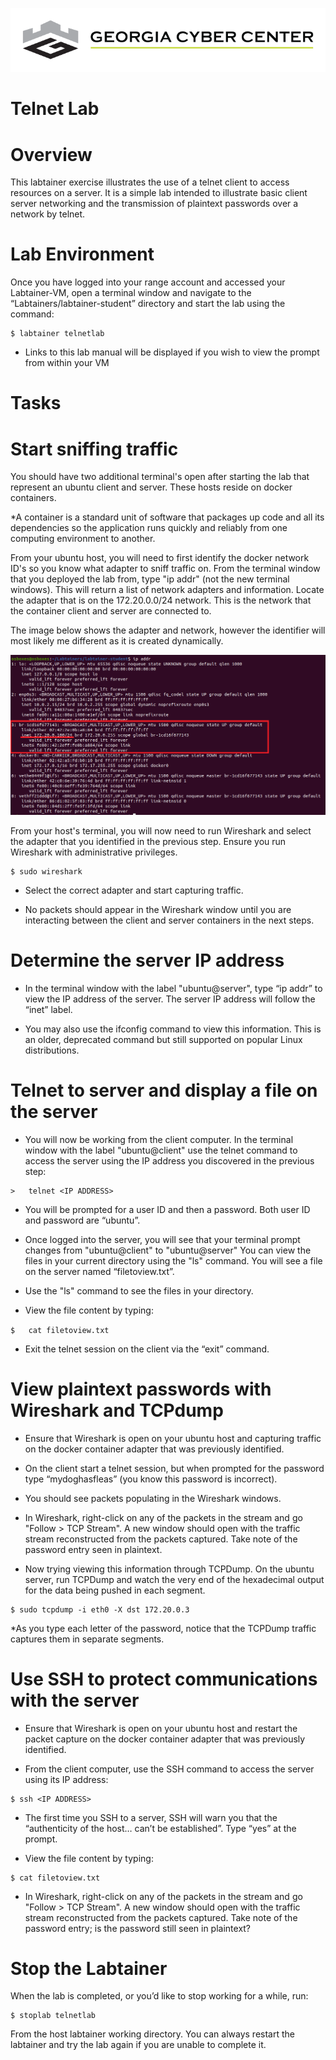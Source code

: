 ![](media/b80e0eacca6dad9d42b5dc3545946591.png)

Telnet Lab
=================================

Overview
========

This labtainer exercise illustrates the use of a telnet client to access resources on a server. It is a simple lab intended to illustrate basic client
server networking and the transmission of plaintext passwords over a network by telnet.

Lab Environment
===============

Once you have logged into your range account and accessed your Labtainer-VM, open a terminal window and navigate to the “Labtainers/labtainer-student” directory and start the lab using the
command:

~~~~~~~~~~~~~~~~~~~~~~~~~~~~~~~~~~~~~~~~~~~~~~~~~~~~~~~~~~~~~~~~~~~~~~~~~~~~~~~~
$ labtainer telnetlab
~~~~~~~~~~~~~~~~~~~~~~~~~~~~~~~~~~~~~~~~~~~~~~~~~~~~~~~~~~~~~~~~~~~~~~~~~~~~~~~~

-   Links to this lab manual will be displayed if you wish to view the prompt from within your VM

Tasks
=====

Start sniffing traffic
=====

You should have two additional terminal's open after starting the lab that represent an ubuntu client and server. These hosts reside on docker containers.

*A container is a standard unit of software that packages up code and all its dependencies so the application runs quickly and reliably from one computing environment to another.

From your ubuntu host, you will need to first identify the docker network ID's so you know what adapter to sniff traffic on. From the terminal window that you deployed the lab from, type "ip addr" (not the new terminal windows).  This will return a list of network adapters and information.  Locate the adapter that is on the 172.20.0.0/24 network.  This is the network that the container client and server are connected to. 

The image below shows the adapter and network, however the identifier will most likely me different as it is created dynamically.

![](media/adapter.PNG)

From your host's terminal, you will now need to run Wireshark and select the adapter that you identified in the previous step.  Ensure you run Wireshark with administrative privileges. 

```
$ sudo wireshark

```

- Select the correct adapter and start capturing traffic.

- No packets should appear in the Wireshark window until you are interacting between the client and server containers in the next steps.


Determine the server IP address
=====

- In the terminal window with the label "ubuntu@server", type “ip addr” to view the IP address of the server. The server IP address will follow the “inet” label.

- You may also use the ifconfig command to view this information. This is an older, deprecated command but still supported on popular Linux distributions.

Telnet to server and display a file on the server
=====

- You will now be working from the client computer. In the terminal window with the label "ubuntu@client" use the telnet command to access the server using the IP
address you discovered in the previous step:

```
>   telnet <IP ADDRESS>
```

- You will be prompted for a user ID and then a password. Both user ID and password are “ubuntu”.

- Once logged into the server, you will see that your terminal prompt changes from "ubuntu@client" to "ubuntu@server" You can view the files in your current directory using the "ls" command. You will see a file on the server named “filetoview.txt”. 

- Use the "ls" command to see the files in your directory.

- View the file content by typing:

``
$   cat filetoview.txt
``
- Exit the telnet session on the client via the “exit” command.

View plaintext passwords with Wireshark and TCPdump
=====

- Ensure that Wireshark is open on your ubuntu host and capturing traffic on the docker container adapter that was previously identified. 

- On the client start a telnet session, but when prompted for the password type “mydoghasfleas” (you know this password is incorrect).

- You should see packets populating in the Wireshark windows. 

- In Wireshark, right-click on any of the packets in the stream and go "Follow > TCP Stream". A new window should open with the traffic stream reconstructed from the packets captured.  Take note of the password entry seen in plaintext.

- Now trying viewing this information through TCPDump.  On the ubuntu server, run TCPDump and watch the very end of the hexadecimal output for the data being pushed in each segment.

```
$ sudo tcpdump -i eth0 -X dst 172.20.0.3
```

*As you type each letter of the password, notice that the TCPDump traffic captures them in separate segments.

Use SSH to protect communications with the server
=====
- Ensure that Wireshark is open on your ubuntu host and restart the packet capture on the docker container adapter that was previously identified. 

- From the client computer, use the SSH command to access the server using its IP address:
```
$ ssh <IP ADDRESS>
```
- The first time you SSH to a server, SSH will warn you that the “authenticity of the host… can’t be established”. Type “yes” at the prompt.

- View the file content by typing:
```
$ cat filetoview.txt
```

- In Wireshark, right-click on any of the packets in the stream and go "Follow > TCP Stream". A new window should open with the traffic stream reconstructed from the packets captured.  Take note of the password entry; is the password still seen in plaintext?

Stop the Labtainer
==================

When the lab is completed, or you’d like to stop working for a while, run:
```
$ stoplab telnetlab
```
From the host labtainer working directory. You can always restart the labtainer and try the lab again if you are unable to complete it. 
